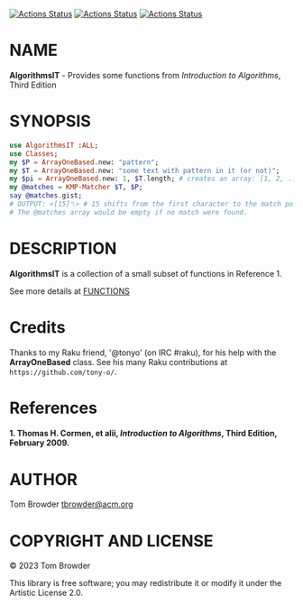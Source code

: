 [![Actions Status](https://github.com/tbrowder/AlgorithmsIT/actions/workflows/linux.yml/badge.svg)](https://github.com/tbrowder/AlgorithmsIT/actions) [![Actions Status](https://github.com/tbrowder/AlgorithmsIT/actions/workflows/macos.yml/badge.svg)](https://github.com/tbrowder/AlgorithmsIT/actions) [![Actions Status](https://github.com/tbrowder/AlgorithmsIT/actions/workflows/windows.yml/badge.svg)](https://github.com/tbrowder/AlgorithmsIT/actions)

NAME
====

**AlgorithmsIT** - Provides some functions from *Introduction to Algorithms*, Third Edition

SYNOPSIS
========

```raku
use AlgorithmsIT :ALL;
use Classes;
my $P = ArrayOneBased.new: "pattern";
my $T = ArrayOneBased.new: "some text with pattern in it (or not)";
my $pi = ArrayOneBased.new: 1, $T.length; # creates an array: [1, 2, ..., $T.length]
my @matches = KMP-Matcher $T, $P;
say @matches.gist; 
# OUTPUT: «[15]␤» # 15 shifts from the first character to the match position
# The @matches array would be empty if no match were found.
```

DESCRIPTION
===========

**AlgorithmsIT** is a collection of a small subset of functions in Reference 1.

See more details at [FUNCTIONS](./FUNCTIONS.md)

Credits
=======

Thanks to my Raku friend, '@tonyo' (on IRC #raku), for his help with the **ArrayOneBased** class. See his many Raku contributions at `https://github.com/tony-o/`.

References
==========

#### 1. Thomas H. Cormen, et alii, *Introduction to Algorithms*, Third Edition, February 2009.

AUTHOR
======

Tom Browder <tbrowder@acm.org>

COPYRIGHT AND LICENSE
=====================

© 2023 Tom Browder

This library is free software; you may redistribute it or modify it under the Artistic License 2.0.

